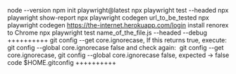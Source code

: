 node --version
npm init playwright@latest
npx playwright test --headed
npx playwright show-report
npx playwright codegen url_to_be_tested
npx playwright codegen https://the-internet.herokuapp.com/login
install renorex to Chrome
npx playwright test name_of_the_file.js --headed --debug
++++++++++
git config --get core.ignorecase, If this returns true, execute: git config --global core.ignorecase false
and check again: 
git config --get core.ignorecase, git config --global core.ignorecase false, expected -> false
code $HOME\.gitconfig 
++++++++++